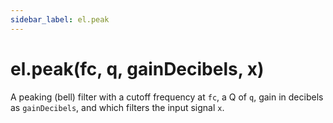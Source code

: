 ```yaml
---
sidebar_label: el.peak
---
```


# el.peak(fc, q, gainDecibels, x)

A peaking (bell) filter with a cutoff frequency at `fc`, a Q of `q`, gain in decibels as `gainDecibels`, and which
filters the input signal `x`.
